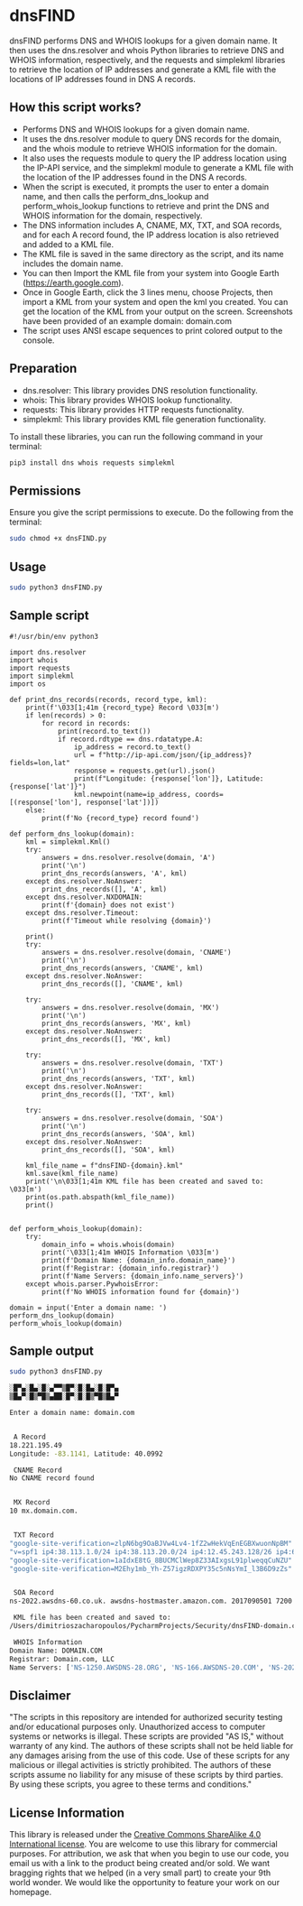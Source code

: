 # dnsFIND
dnsFIND performs DNS and WHOIS lookups for a given domain name. It then uses the dns.resolver and whois Python libraries to retrieve DNS and WHOIS information, respectively, and the requests and simplekml libraries to retrieve the location of IP addresses and generate a KML file with the locations of IP addresses found in DNS A records.


## How this script works?

- Performs DNS and WHOIS lookups for a given domain name.
- It uses the dns.resolver module to query DNS records for the domain, and the whois module to retrieve WHOIS information for the domain.
- It also uses the requests module to query the IP address location using the IP-API service, and the simplekml module to generate a KML file with the location of the IP addresses found in the DNS A records.
- When the script is executed, it prompts the user to enter a domain name, and then calls the perform_dns_lookup and perform_whois_lookup functions to retrieve and print the DNS and WHOIS information for the domain, respectively.
- The DNS information includes A, CNAME, MX, TXT, and SOA records, and for each A record found, the IP address location is also retrieved and added to a KML file.
- The KML file is saved in the same directory as the script, and its name includes the domain name.
- You can then Import the KML file from your system into Google Earth (https://earth.google.com).
- Once in Google Earth, click the 3 lines menu, choose Projects, then import a KML from your system and open the kml you created. You can get the location of the KML from your output on the screen. Screenshots have been provided of an example domain: domain.com
- The script uses ANSI escape sequences to print colored output to the console.

## Preparation

- dns.resolver: This library provides DNS resolution functionality.
- whois: This library provides WHOIS lookup functionality.
- requests: This library provides HTTP requests functionality.
- simplekml: This library provides KML file generation functionality.

To install these libraries, you can run the following command in your terminal:
```bash
pip3 install dns whois requests simplekml
```

## Permissions

Ensure you give the script permissions to execute. Do the following from the terminal:
```bash
sudo chmod +x dnsFIND.py
```

## Usage
```bash
sudo python3 dnsFIND.py
```

## Sample script
```
#!/usr/bin/env python3

import dns.resolver
import whois
import requests
import simplekml
import os

def print_dns_records(records, record_type, kml):
    print(f'\033[1;41m {record_type} Record \033[m')
    if len(records) > 0:
        for record in records:
            print(record.to_text())
            if record.rdtype == dns.rdatatype.A:
                ip_address = record.to_text()
                url = f"http://ip-api.com/json/{ip_address}?fields=lon,lat"
                response = requests.get(url).json()
                print(f"Longitude: {response['lon']}, Latitude: {response['lat']}")
                kml.newpoint(name=ip_address, coords=[(response['lon'], response['lat'])])
    else:
        print(f'No {record_type} record found')

def perform_dns_lookup(domain):
    kml = simplekml.Kml()
    try:
        answers = dns.resolver.resolve(domain, 'A')
        print('\n')
        print_dns_records(answers, 'A', kml)
    except dns.resolver.NoAnswer:
        print_dns_records([], 'A', kml)
    except dns.resolver.NXDOMAIN:
        print(f'{domain} does not exist')
    except dns.resolver.Timeout:
        print(f'Timeout while resolving {domain}')

    print()
    try:
        answers = dns.resolver.resolve(domain, 'CNAME')
        print('\n')
        print_dns_records(answers, 'CNAME', kml)
    except dns.resolver.NoAnswer:
        print_dns_records([], 'CNAME', kml)

    try:
        answers = dns.resolver.resolve(domain, 'MX')
        print('\n')
        print_dns_records(answers, 'MX', kml)
    except dns.resolver.NoAnswer:
        print_dns_records([], 'MX', kml)

    try:
        answers = dns.resolver.resolve(domain, 'TXT')
        print('\n')
        print_dns_records(answers, 'TXT', kml)
    except dns.resolver.NoAnswer:
        print_dns_records([], 'TXT', kml)

    try:
        answers = dns.resolver.resolve(domain, 'SOA')
        print('\n')
        print_dns_records(answers, 'SOA', kml)
    except dns.resolver.NoAnswer:
        print_dns_records([], 'SOA', kml)

    kml_file_name = f"dnsFIND-{domain}.kml"
    kml.save(kml_file_name)
    print('\n\033[1;41m KML file has been created and saved to: \033[m')
    print(os.path.abspath(kml_file_name))
    print()


def perform_whois_lookup(domain):
    try:
        domain_info = whois.whois(domain)
        print('\033[1;41m WHOIS Information \033[m')
        print(f'Domain Name: {domain_info.domain_name}')
        print(f'Registrar: {domain_info.registrar}')
        print(f'Name Servers: {domain_info.name_servers}')
    except whois.parser.PywhoisError:
        print(f'No WHOIS information found for {domain}')

domain = input('Enter a domain name: ')
perform_dns_lookup(domain)
perform_whois_lookup(domain)
```

## Sample output
```bash
sudo python3 dnsFIND.py

░█▀▄░█▄░█░▄▀▀▒█▀░█░█▄░█░█▀▄
▒█▄▀░█▒▀█▒▄██░█▀░█░█▒▀█▒█▄▀

Enter a domain name: domain.com


 A Record
18.221.195.49
Longitude: -83.1141, Latitude: 40.0992

 CNAME Record
No CNAME record found


 MX Record
10 mx.domain.com.


 TXT Record
"google-site-verification=zlpN6bg9OaBJVw4Lv4-1fZ2wHekVqEnEGBXwuonNpBM"
"v=spf1 ip4:38.113.1.0/24 ip4:38.113.20.0/24 ip4:12.45.243.128/26 ip4:65.254.224.0/19 include:_spf.google.com include:_spf.qualtrics.com -all"
"google-site-verification=1aIdxE8tG_8BUCMClWep8Z33AIxgsL91plweqqCuNZU"
"google-site-verification=M2Ehy1mb_Yh-Z57igzRDXPY35c5nNsYmI_l3B6D9zZs"


 SOA Record
ns-2022.awsdns-60.co.uk. awsdns-hostmaster.amazon.com. 2017090501 7200 900 1209600 86400

 KML file has been created and saved to:
/Users/dimitrioszacharopoulos/PycharmProjects/Security/dnsFIND-domain.com.kml

 WHOIS Information
Domain Name: DOMAIN.COM
Registrar: Domain.com, LLC
Name Servers: ['NS-1250.AWSDNS-28.ORG', 'NS-166.AWSDNS-20.COM', 'NS-2022.AWSDNS-60.CO.UK', 'NS-683.AWSDNS-21.NET', 'ns-166.awsdns-20.com', 'ns-683.awsdns-21.net', 'ns-1250.awsdns-28.org', 'ns-2022.awsdns-60.co.uk']
```

## Disclaimer
"The scripts in this repository are intended for authorized security testing and/or educational purposes only. Unauthorized access to computer systems or networks is illegal. These scripts are provided "AS IS," without warranty of any kind. The authors of these scripts shall not be held liable for any damages arising from the use of this code. Use of these scripts for any malicious or illegal activities is strictly prohibited. The authors of these scripts assume no liability for any misuse of these scripts by third parties. By using these scripts, you agree to these terms and conditions."

## License Information

This library is released under the [Creative Commons ShareAlike 4.0 International license](https://creativecommons.org/licenses/by-sa/4.0/). You are welcome to use this library for commercial purposes. For attribution, we ask that when you begin to use our code, you email us with a link to the product being created and/or sold. We want bragging rights that we helped (in a very small part) to create your 9th world wonder. We would like the opportunity to feature your work on our homepage.
